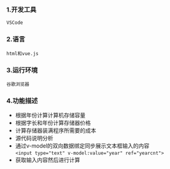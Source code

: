 ### 1.开发工具
    VSCode 
### 2.语言
    html和vue.js
### 3.运行环境
    谷歌浏览器
### 4.功能描述
   + 根据年份计算计算机存储容量
   + 根据字长和年份计算存储器价格
   + 计算存储器装满程序所需要的成本
   + 源代码说明分析
   + 通过v-model的双向数据绑定同步展示文本框输入的内容  
    `<input type="text" v-model:value="year" ref="yearcnt">`
   + 获取输入内容然后进行计算